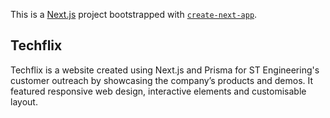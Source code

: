 This is a [Next.js](https://nextjs.org/) project bootstrapped with [`create-next-app`](https://github.com/vercel/next.js/tree/canary/packages/create-next-app).

## Techflix

Techflix is a website created using Next.js and Prisma for ST Engineering's customer outreach by showcasing the company’s products and demos. It featured responsive web design, interactive elements and customisable layout.

